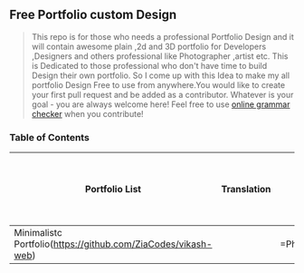 ## Free Portfolio custom Design

> This repo is for those who needs a professional Portfolio Design and it will contain awesome plain ,2d and 3D portfolio for Developers ,Designers and others professional like Photographer ,artist etc. This is Dedicated to those  professional who don't have time to build Design their own portfolio. So I come up with this Idea to make my all portfolio Design Free to use from anywhere.You would like to create your first pull request and be added as a contributor. Whatever is your goal - you are always welcome here! Feel free to use [online grammar checker](https://www.grammarly.com/) when you contribute!


### Table of Contents

| Portfolio List                                                     | Translation                                                                                                                                                                          |                 | Status        | Tech Used to Designed the whole website |
| ---------------------------------------------------------------------------- | ------------------------------------------------------------------------------------------------------------------------------------------------------------------------------------ | --------------- | ------------- | ----------------------------------------------------------------------------------------------------------- |
| Minimalistc Portfolio(https://github.com/ZiaCodes/vikash-web)                         |                                                                                                                                                                                      | =PhotoGrapher/Artist | HTML,CSS,JS,bootsrap  |
